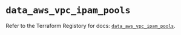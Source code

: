 # `data_aws_vpc_ipam_pools`

Refer to the Terraform Registory for docs: [`data_aws_vpc_ipam_pools`](https://registry.terraform.io/providers/hashicorp/aws/5.5.0/docs/data-sources/vpc_ipam_pools).
